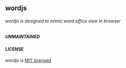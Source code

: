 ## wordjs

###### wordjs is designed to mimic word office view in browser

##### UNMAINTAINED

#### LICENSE

wordjs is [MIT licensed](LICENSE)
